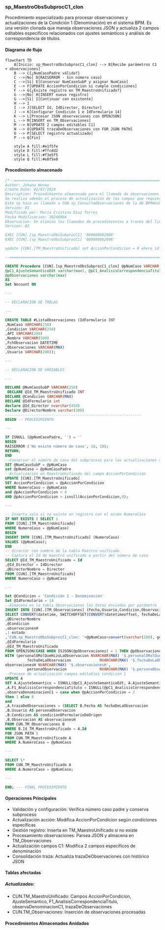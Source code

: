 ### sp_MaestroObsSubprocC1_clon

Procedimiento especializado para procesar observaciones y actualizaciones de la Condición 1 (Denominación) en el sistema BPM. Es una versión clonada que maneja observaciones JSON y actualiza 2 campos editables específicos relacionados con ajustes semánticos y análisis de correspondencia de títulos.

#### Diagrama de flujo

```mermaid
flowchart TD
    A[Inicio: sp_MaestroObsSubprocC1_clon] --> B[Recibe parámetros C1 + observaciones]
    B --> C{¿NumCasoPadre válido?}
    C -->|No| D[RAISERROR - Sin número caso]
    C -->|Sí| E[Conservar NumCasoSubP y asignar NumCaso]
    E --> F[UPDATE AccionPorCondicion si cumple condiciones]
    F --> G{¿Existe registro en TM_MaestroUnificado?}
    G -->|No| H[INSERT nuevo registro]
    G -->|Sí| I[Continuar con existente]
    H --> I
    I --> J[SELECT Id, IdDirector, Director]
    J --> K[Configurar Condición 1 e IdFormulario 14]
    K --> L[Procesar JSON observaciones con OPENJSON]
    L --> M[INSERT en TM_Observaciones]
    M --> N[UPDATE 2 campos editables C1]
    N --> O[UPDATE trazaDeObservaciones con FOR JSON PATH]
    O --> P[SELECT registro actualizado]
    P --> Q[Fin]
    
    style A fill:#e1f5fe
    style D fill:#ffcdd2
    style L fill:#f3e5f5
    style Q fill:#e8f5e8
```
#### Procedimiento almacenado
```sql
/*--=================================================================================================================================================================
Author: Johana Henao
Create Date: 02/07/2024
Description: Procedimiento almacenado para el llamado de observaciones de los subprocesos (c/u de las condiciones) y realizar almacenamiento en TM_Observaciones
Se realiza además el proceso de actualización de los campos que requiera actualizar en cada condición en TM_MaestroUnificado
Este sp hace un llamado a CUN.sp_ConsultaObservaciones de la db BPM4UsCun
Version: 01
Modificado por: María Cristina Díaz Torres
Fecha Modificacion: 20240904
Observacion: Se elimina los llamados de procedimientos a través del link server.
Version: 02

EXEC [CUN].[sp_MaestroObsSubprocC1] '000000002088'
EXEC [CUN].[sp_MaestroObsSubprocC1] '000000002098'

update [CUN].[TM_MaestroUnificado] set AccionPorCondicion = 0 where id = 67

--=================================================================================================================================================================\*/

CREATE Procedure [CUN].[sp_MaestroObsSubprocC1_clon] @pNumCaso VARCHAR(250), @pNumCasoPadre varchar(250), @pAccionPorCondicion varchar(max),
@pC1_AjusteSemanticoEdt varchar(max), @pC1_AnalisisCorrespondenciaTituloEdt varchar(max),
@pObservaciones varchar(max)
AS
Set Nocount ON

---

-- DECLARACION DE TABLAS

---

CREATE TABLE #ListaObservaciones (IdFormulario INT
,NumCaso VARCHAR(250)
,Condicion VARCHAR(250)
,API VARCHAR(200)
,Nombre VARCHAR(500)
,FchObservacion DATETIME
,Observaciones VARCHAR(MAX)
,Usuario VARCHAR(200));

---

-- DECLARACION DE VARIABLES

---

DECLARE @NumCasoSubP VARCHAR(250)  
 DECLARE @Id_TM_MaestroUnificado INT
DECLARE @Condicion VARCHAR(MAX)
DECLARE @IdFormulario int
declare @Id_Director nvarchar(450)
Declare @DirectorNombre varchar(300)
--------------------------------------------------------------
BEGIN -- PROCEDIMIENTO

---

IF ISNULL (@pNumCasoPadre, '') = ''
BEGIN
RAISERROR ('No existe número de caso', 18, 18);
RETURN;
END
--Conservar el número de caso del subproceso para las actualizaciones de campos editables
SET @NumCasoSubP = @pNumCaso
set @pNumCaso = @pNumCasoPadre
--Actualización en MaestroUnificado del campo AccionPorCondicion
UPDATE [CUN].[TM_MaestroUnificado]
SET AccionPorCondicion = @pAccionPorCondicion
WHERE NumeroCaso = @pNumCaso
and @pAccionPorCondicion < 4
AND @pAccionPorCondicion > isnull(AccionPorCondicion,0);

---

-- Inserta solo si no existe un registro con el mismo NumeroCaso
IF NOT EXISTS ( SELECT 1
FROM [CUN].[TM_MaestroUnificado]
WHERE NumeroCaso = @pNumCaso)
BEGIN
INSERT INTO [CUN].[TM_MaestroUnificado] (NumeroCaso)
VALUES (@pNumCaso);
END
-- director con nombre de la tabla Maestro unificado
-- Captura el Id de maestro unificado a partir del número de caso
SELECT @Id_TM_MaestroUnificado = Id
,@Id_Director = IdDirector
,@DirectorNombre = Director
FROM [CUN].[TM_MaestroUnificado]
WHERE NumeroCaso = @pNumCaso

---

Set @Condicion = 'Condición 1 - Denominación'
Set @IdFormulario = 14
--Almacena en la tabla Observaciones los datos enviados por parámetro
INSERT INTO [CUN].[TM_Observaciones] (Fecha,Usuario,Condicion,Observacion,Estado,Auditoria,IdFormulario,Id_TM_MaestroUnificado)
SELECT CONVERT(datetime, SWITCHOFFSET(CONVERT(datetimeoffset, fechaDeLaObservacion), DATENAME(TzOffset, SYSDATETIMEOFFSET())))
,@DirectorNombre
,@Condicion
,observacionesH
,1 estado
,'CUN.sp_MaestroObsSubprocC1_clon: '+@pNumCaso+convert(varchar(200), getdate(), 121) Auditoria
,@IdFormulario
,@Id_TM_MaestroUnificado
FROM OPENJSON(CASE WHEN ISJSON(@pObservaciones) = 1 THEN @pObservaciones ELSE '[]' END) --valida que el campo C.Valor sea un JSON
WITH (personalORolQueHizoLaObservacion NVARCHAR(MAX) '$.personalORolQueHizoLaObservacion',
  		  fechaDeLaObservacion             NVARCHAR(MAX) '$.fechaDeLaObservacion',
observacionesH NVARCHAR(MAX) '$.observacionesH',
  		  personaObservacion               NVARCHAR(MAX) '$.personaObservacion')
--Proceso de actualización campos editables condicion 1
UPDATE A
SET A.AjusteSemantico = ISNULL(@pC1_AjusteSemanticoEdt, A.AjusteSemantico )
,A.F1_AnalisisCorrespondenciaTitulo = ISNULL(@pC1_AnalisisCorrespondenciaTituloEdt, A.F1_AnalisisCorrespondenciaTitulo)
,observaDenominacionC1 = case when @pAccionPorCondicion = 2
then 1 else 0
end
,A.trazaDeObservaciones = (SELECT B.Fecha AS fechaDeLaObservacion
,B.Usuario AS personaObservacion
,B.Condicion AS condicionOFormularioDeOrigen
,B.Observacion AS observacionesH
FROM CUN.TM_Observaciones B
WHERE B.Id_TM_MaestroUnificado = A.Id
FOR JSON PATH )
FROM CUN.TM_MaestroUnificado A
WHERE A.NumeroCaso = @pNumCaso

---

SELECT \*
FROM CUN.TM_MaestroUnificado A
WHERE A.NumeroCaso = @pNumCaso;

---

END; --- FINAL PROCEDIMIENTO
```
#### Operaciones Principales

- Validación y configuración: Verifica número caso padre y conserva subproceso
- Actualización acción: Modifica AccionPorCondicion según condiciones específicas
- Gestión registro: Inserta en TM_MaestroUnificado si no existe
- Procesamiento observaciones: Parsea JSON y almacena en TM_Observaciones
- Actualización campos C1: Modifica 2 campos específicos de denominación
- Consolidación traza: Actualiza trazaDeObservaciones con histórico JSON

#### Tablas afectadas

##### Actualizadas:

- CUN.TM_MaestroUnificado: Campos AccionPorCondicion, AjusteSemantico, F1_AnalisisCorrespondenciaTitulo, observaDenominacionC1, trazaDeObservaciones
- CUN.TM_Observaciones: Inserción de observaciones procesadas

#### Procedimientos Almacenados Anidados